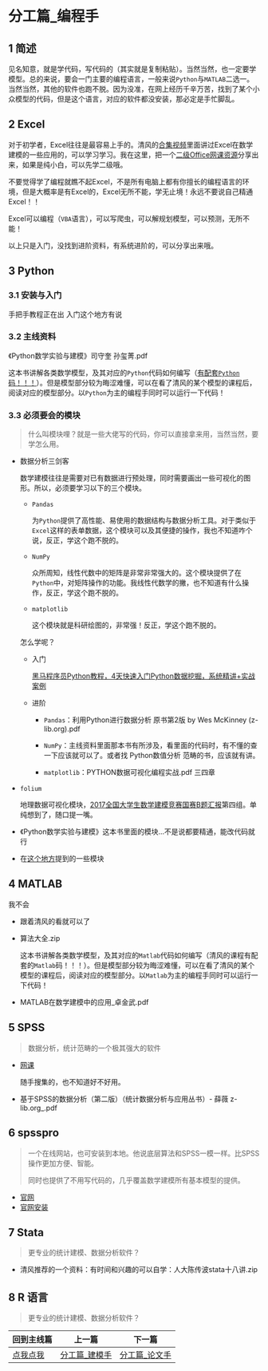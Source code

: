 

# 分工篇_编程手

## 1 简述

见名知意，就是学代码，写代码的（其实就是复制粘贴）。当然当然，也一定要学模型。总的来说，要会一门主要的编程语言，一般来说`Python`与`MATLAB`二选一。当然当然，其他的软件也跑不脱。因为没准，在网上经历千辛万苦，找到了某个小众模型的代码，但是这个语言，对应的软件都没安装，那必定是手忙脚乱。

## 2 Excel

对于初学者，Excel往往是最容易上手的。清风的[合集视频](https://www.bilibili.com/video/BV1DW411s7wi)里面讲过Excel在数学建模的一些应用的，可以学习学习。我在这里，把一个[二级Office网课资源](https://pan.baidu.com/s/1huz-zrPcG8M6opKOsLDIqQ?pwd=1234)分享出来，如果是纯小白，可以先学二级哦。

不要觉得学了编程就瞧不起Excel，不是所有电脑上都有你擅长的编程语言的环境，但是大概率是有Excel的，Excel无所不能，学无止境！永远不要说自己精通Excel！！

Excel可以编程（`VBA`语言），可以写爬虫，可以解规划模型，可以预测，无所不能！

以上只是入门，没找到进阶资料，有系统进阶的，可以分享出来哦。

## 3 Python

### 3.1 安装与入门

手把手教程正在出 入门这个地方有说

### 3.2 主线资料

《Python数学实验与建模》司守奎 孙玺菁.pdf

这本书讲解各类数学模型，及其对应的`Python`代码如何编写（[有配套`Python`码！！！](《Python数学实验与建模》程序及数据)）。但是模型部分较为晦涩难懂，可以在看了清风的某个模型的课程后，阅读对应的模型部分。以`Python`为主的编程手同时可以运行一下代码！

### 3.3 必须要会的模块

> 什么叫模块哩？就是一些大佬写的代码，你可以直接拿来用，当然当然，要学怎么用。

- 数据分析三剑客

  数学建模往往是需要对已有数据进行预处理，同时需要画出一些可视化的图形。所以，必须要学习以下的三个模块。

  - `Pandas`

    为`Python`提供了高性能、易使用的数据结构与数据分析工具。对于类似于`Excel`这样的表单数据，这个模块可以及其便捷的操作，我也不知道咋个说，反正，学这个跑不脱的。

  - `NumPy`

    众所周知，线性代数中的矩阵是非常非常强大的。这个模块提供了在`Python`中，对矩阵操作的功能。我线性代数学的撇，也不知道有什么操作，反正，学这个跑不脱的。

  - `matplotlib`

    这个模块就是科研绘图的，非常强！反正，学这个跑不脱的。

  怎么学呢？

  - 入门

    [黑马程序员Python教程，4天快速入门Python数据挖掘，系统精讲+实战案例](https://www.bilibili.com/video/BV1xt411v7z9)

  - 进阶

    - `Pandas`：利用Python进行数据分析 原书第2版 by Wes McKinney (z-lib.org).pdf

    - `NumPy`：主线资料里面那本书有所涉及，看里面的代码时，有不懂的查一下应该就可以了。或者找 Python数值分析 范畴的书，应该就有讲。

    - `matplotlib`：PYTHON数据可视化编程实战.pdf 三四章

- `folium`

  地理数据可视化模块，[2017全国大学生数学建模竞赛国赛B题汇报](https://www.bilibili.com/video/BV1vB4y1z7SF)第四组。单纯想到了，随口提一嘴。

- 《Python数学实验与建模》这本书里面的模块...不是说都要精通，能改代码就行
- 在[这个地方](../5_模型分类篇)提到的一些模块

## 4 MATLAB

我不会

- 跟着清风的看就可以了

- 算法大全.zip

  这本书讲解各类数学模型，及其对应的`Matlab`代码如何编写（清风的课程有配套的`Matlab`码！！！）。但是模型部分较为晦涩难懂，可以在看了清风的某个模型的课程后，阅读对应的模型部分。以`Matlab`为主的编程手同时可以运行一下代码！

- MATLAB在数学建模中的应用_卓金武.pdf

## 5 SPSS

> 数据分析，统计范畴的一个极其强大的软件

- [网课](https://pan.baidu.com/s/1-yr5-HyXyF_T6QvOVMyWaQ?pwd=1234)

  随手搜集的，也不知道好不好用。

- 基于SPSS的数据分析（第二版）（统计数据分析与应用丛书）- 薛薇 z-lib.org_.pdf

## 6 spsspro

> 一个在线网站，也可安装到本地。他说底层算法和SPSS一模一样。比SPSS操作更加方便、智能。
>
> 同时也提供了不用写代码的，几乎覆盖数学建模所有基本模型的提供。

- [官网](https://www.spsspro.com/)
- [官网安装](https://www.spsspro.com/client/)

## 7 Stata

> 更专业的统计建模、数据分析软件？

- 清风推荐的一个资料：有时间和兴趣的可以自学：人大陈传波stata十八讲.zip

## 8 R 语言

> 更专业的统计建模、数据分析软件？

| 回到主线篇      | 上一篇                              | 下一篇                              |
| --------------- | ----------------------------------- | ----------------------------------- |
| [点我点我](../) | [分工篇_建模手](../2_分工篇_建模手) | [分工篇_论文手](../4_分工篇_论文手) |
